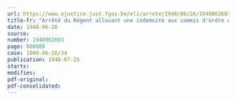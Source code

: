 ```yaml
---
url: https://www.ejustice.just.fgov.be/eli/arrete/1948/06/26/1948062603/justel
title-fr: "Arrêté du Régent allouant une indemnité aux commis d'ordre des tribunaux de première instance chargés à titre de greffier surnuméraire d'exercer les fonctions de greffier (abrogé par ADR 27-01-1950, art. 2)"
date: 1948-06-26
source:
number: 1948062603
page: 888888
case: 1948-06-26/34
publication: 1948-07-25
starts:
modifies:
pdf-original:
pdf-consolidated:
---
```


